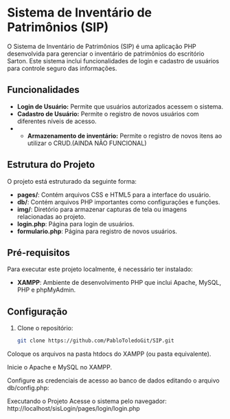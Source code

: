 # Sistema de Inventário de Patrimônios (SIP)

O Sistema de Inventário de Patrimônios (SIP) é uma aplicação PHP desenvolvida para gerenciar o inventário de patrimônios do escritório Sarton. Este sistema inclui funcionalidades de login e cadastro de usuários para controle seguro das informações.

## Funcionalidades

- **Login de Usuário:** Permite que usuários autorizados acessem o sistema.
- **Cadastro de Usuário:** Permite o registro de novos usuários com diferentes níveis de acesso.
- - **Armazenamento de inventário:** Permite o registro de novos itens ao utilizar o CRUD.(AINDA NÃO FUNCIONAL)

## Estrutura do Projeto

O projeto está estruturado da seguinte forma:

- **pages/**: Contém arquivos CSS e HTML5 para a interface do usuário.
- **db/**: Contém arquivos PHP importantes como configurações e funções.
- **img/**: Diretório para armazenar capturas de tela ou imagens relacionadas ao projeto.
- **login.php**: Página para login de usuários.
- **formulario.php**: Página para registro de novos usuários.

## Pré-requisitos

Para executar este projeto localmente, é necessário ter instalado:

- **XAMPP**: Ambiente de desenvolvimento PHP que inclui Apache, MySQL, PHP e phpMyAdmin.

## Configuração

1. Clone o repositório:

   ```bash
   git clone https://github.com/PabloToledoGit/SIP.git
Coloque os arquivos na pasta htdocs do XAMPP (ou pasta equivalente).

Inicie o Apache e MySQL no XAMPP.

Configure as credenciais de acesso ao banco de dados editando o arquivo db/config.php:

Executando o Projeto
Acesse o sistema pelo navegador: http://localhost/sisLogin/pages/login/login.php
